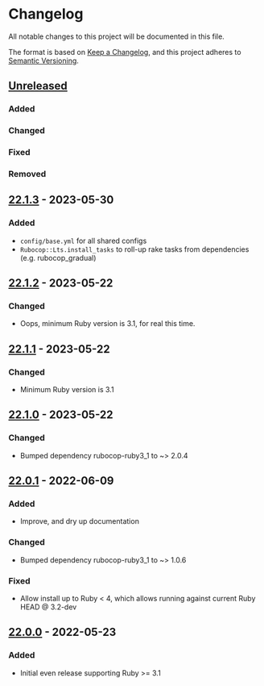 # Changelog
All notable changes to this project will be documented in this file.

The format is based on [Keep a Changelog](https://keepachangelog.com/en/1.0.0/),
and this project adheres to [Semantic Versioning](https://semver.org/spec/v2.0.0.html).

## [Unreleased]
### Added
### Changed
### Fixed
### Removed

## [22.1.3] - 2023-05-30
### Added
- `config/base.yml` for all shared configs
- `Rubocop::Lts.install_tasks` to roll-up rake tasks from dependencies (e.g. rubocop_gradual)

## [22.1.2] - 2023-05-22
### Changed
- Oops, minimum Ruby version is 3.1, for real this time.

## [22.1.1] - 2023-05-22
### Changed
- Minimum Ruby version is 3.1

## [22.1.0] - 2023-05-22
### Changed
- Bumped dependency rubocop-ruby3_1 to ~> 2.0.4

## [22.0.1] - 2022-06-09
### Added
- Improve, and dry up documentation
### Changed
- Bumped dependency rubocop-ruby3_1 to ~> 1.0.6
### Fixed
- Allow install up to Ruby < 4, which allows running against current Ruby HEAD @ 3.2-dev

## [22.0.0] - 2022-05-23
### Added
- Initial even release supporting Ruby >= 3.1

[Unreleased]: https://github.com/rubocop-lts/rubocop-lts/compare/v22.1.3...HEAD
[22.1.3]: https://github.com/rubocop-lts/rubocop-lts/compare/v22.1.2...v22.1.3
[22.1.2]: https://github.com/rubocop-lts/rubocop-lts/compare/v22.1.1...v22.1.2
[22.1.1]: https://github.com/rubocop-lts/rubocop-lts/compare/v22.1.0...v22.1.1
[22.1.0]: https://github.com/rubocop-lts/rubocop-lts/compare/v22.0.1...v22.1.0
[22.0.1]: https://github.com/rubocop-lts/rubocop-lts/compare/v22.0.0...v22.0.1
[22.0.0]: https://gitlab.com/rubocop-lts/rubocop-lts/-/tags/v22.0.0
